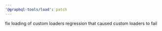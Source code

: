 ```yaml
---
'@graphql-tools/load': patch
---
```


fix loading of custom loaders regression that caused custom loaders to fail
